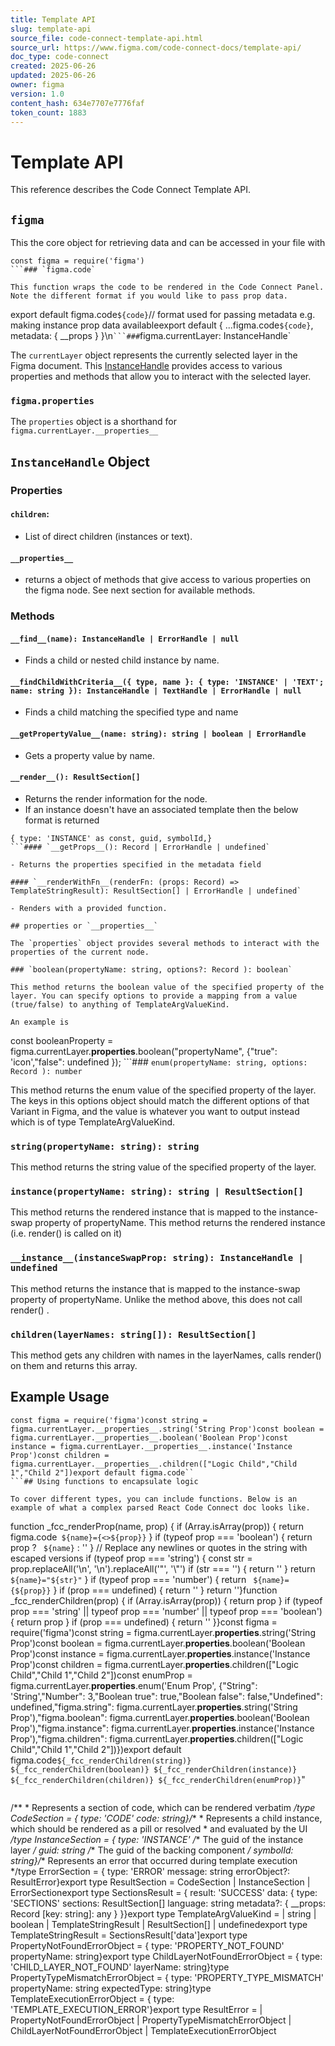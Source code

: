 ```yaml
---
title: Template API
slug: template-api
source_file: code-connect-template-api.html
source_url: https://www.figma.com/code-connect-docs/template-api/
doc_type: code-connect
created: 2025-06-26
updated: 2025-06-26
owner: figma
version: 1.0
content_hash: 634e7707e7776faf
token_count: 1883
---
```

# Template API

This reference describes the Code Connect Template API.

## `figma`

This the core object for retrieving data and can be accessed in your file with

```
const figma = require('figma')
```### `figma.code`

This function wraps the code to be rendered in the Code Connect Panel. Note the different format if you would like to pass prop data.

```
export default figma.code`${code}`// format used for passing metadata e.g. making instance prop data availableexport default { ...figma.code`${code}`, metadata: { __props } }\n`
```### `figma.currentLayer: InstanceHandle`

The `currentLayer` object represents the currently selected layer in the Figma document. This [InstanceHandle](#instancehandle-object) provides access to various properties and methods that allow you to interact with the selected layer.

### `figma.properties`

The `properties` object is a shorthand for `figma.currentLayer.__properties__`

## `InstanceHandle` Object

### Properties

#### `children`:

- List of direct children (instances or text).

#### `__properties__`

- returns a object of methods that give access to various properties on the figma node. See next section for available methods.

### Methods

#### `__find__(name): InstanceHandle | ErrorHandle | null`

- Finds a child or nested child instance by name.

#### `__findChildWithCriteria__({ type, name }: { type: 'INSTANCE' | 'TEXT'; name: string }): InstanceHandle | TextHandle | ErrorHandle | null`

- Finds a child matching the specified type and name

#### `__getPropertyValue__(name: string): string | boolean | ErrorHandle`

- Gets a property value by name.

#### `__render__(): ResultSection[]`

- Returns the render information for the node.
- If an instance doesn't have an associated template then the below format is returned

```
{ type: 'INSTANCE' as const, guid, symbolId,}
```#### `__getProps__(): Record | ErrorHandle | undefined`

- Returns the properties specified in the metadata field

#### `__renderWithFn__(renderFn: (props: Record) => TemplateStringResult): ResultSection[] | ErrorHandle | undefined`

- Renders with a provided function.

## properties or `__properties__`

The `properties` object provides several methods to interact with the properties of the current node.

### `boolean(propertyName: string, options?: Record ): boolean`

This method returns the boolean value of the specified property of the layer. You can specify options to provide a mapping from a value (true/false) to anything of TemplateArgValueKind.

An example is

```
const booleanProperty = figma.currentLayer.__properties__.boolean("propertyName", {"true": 'icon',"false": undefined });
```### `enum(propertyName: string, options: Record ): number`

This method returns the enum value of the specified property of the layer. The keys in this options object should match the different options of that Variant in Figma, and the value is whatever you want to output instead which is of type TemplateArgValueKind.

### `string(propertyName: string): string`

This method returns the string value of the specified property of the layer.

### `instance(propertyName: string): string | ResultSection[]`

This method returns the rendered instance that is mapped to the instance-swap property of propertyName. This method returns the rendered instance (i.e. render() is called on it)

### `__instance__(instanceSwapProp: string): InstanceHandle | undefined`

This method returns the instance that is mapped to the instance-swap property of propertyName. Unlike the method above, this does not call render() .

### `children(layerNames: string[]): ResultSection[]`

This method gets any children with names in the layerNames, calls render() on them and returns this array.

## Example Usage

```
const figma = require('figma')const string = figma.currentLayer.__properties__.string('String Prop')const boolean = figma.currentLayer.__properties__.boolean('Boolean Prop')const instance = figma.currentLayer.__properties__.instance('Instance Prop')const children = figma.currentLayer.__properties__.children(["Logic Child","Child 1","Child 2"])export default figma.code``
```## Using functions to encapsulate logic

To cover different types, you can include functions. Below is an example of what a complex parsed React Code Connect doc looks like.

```
function _fcc_renderProp(name, prop) { if (Array.isArray(prop)) { return figma.code` ${name}={<>${prop}}` } if (typeof prop === 'boolean') { return prop ? ` ${name}` : '' } // Replace any newlines or quotes in the string with escaped versions if (typeof prop === 'string') { const str = prop.replaceAll('\n', '\\n').replaceAll('"', '\\"') if (str === '') { return '' } return ` ${name}="${str}"` } if (typeof prop === 'number') { return ` ${name}={${prop}}` } if (prop === undefined) { return '' } return ''}function _fcc_renderChildren(prop) { if (Array.isArray(prop)) { return prop } if (typeof prop === 'string' || typeof prop === 'number' || typeof prop === 'boolean') { return prop } if (prop === undefined) { return '' }}const figma = require('figma')const string = figma.currentLayer.__properties__.string('String Prop')const boolean = figma.currentLayer.__properties__.boolean('Boolean Prop')const instance = figma.currentLayer.__properties__.instance('Instance Prop')const children = figma.currentLayer.__properties__.children(["Logic Child","Child 1","Child 2"])const enumProp = figma.currentLayer.__properties__.enum('Enum Prop', {"String": 'String',"Number": 3,"Boolean true": true,"Boolean false": false,"Undefined": undefined,"figma.string": figma.currentLayer.__properties__.string('String Prop'),"figma.boolean": figma.currentLayer.__properties__.boolean('Boolean Prop'),"figma.instance": figma.currentLayer.__properties__.instance('Instance Prop'),"figma.children": figma.currentLayer.__properties__.children(["Logic Child","Child 1","Child 2"])})export default figma.code` ${_fcc_renderChildren(string)} ${_fcc_renderChildren(boolean)} ${_fcc_renderChildren(instance)} ${_fcc_renderChildren(children)} ${_fcc_renderChildren(enumProp)} `"
```## Object types

```
/** * Represents a section of code, which can be rendered verbatim */type CodeSection = { type: 'CODE' code: string}/** * Represents a child instance, which should be rendered as a pill or resolved * and evaluated by the UI */type InstanceSection = { type: 'INSTANCE' /** The guid of the instance layer */ guid: string /** The guid of the backing component */ symbolId: string}/** Represents an error that occurred during template execution */type ErrorSection = { type: 'ERROR' message: string errorObject?: ResultError}export type ResultSection = CodeSection | InstanceSection | ErrorSectionexport type SectionsResult = { result: 'SUCCESS' data: { type: 'SECTIONS' sections: ResultSection[] language: string metadata?: { __props: Record [key: string]: any } }}export type TemplateArgValueKind = | string | boolean | TemplateStringResult | ResultSection[] | undefinedexport type TemplateStringResult = SectionsResult['data']export type PropertyNotFoundErrorObject = { type: 'PROPERTY_NOT_FOUND' propertyName: string}export type ChildLayerNotFoundErrorObject = { type: 'CHILD_LAYER_NOT_FOUND' layerName: string}type PropertyTypeMismatchErrorObject = { type: 'PROPERTY_TYPE_MISMATCH' propertyName: string expectedType: string}type TemplateExecutionErrorObject = { type: 'TEMPLATE_EXECUTION_ERROR'}export type ResultError = | PropertyNotFoundErrorObject | PropertyTypeMismatchErrorObject | ChildLayerNotFoundErrorObject | TemplateExecutionErrorObject
```